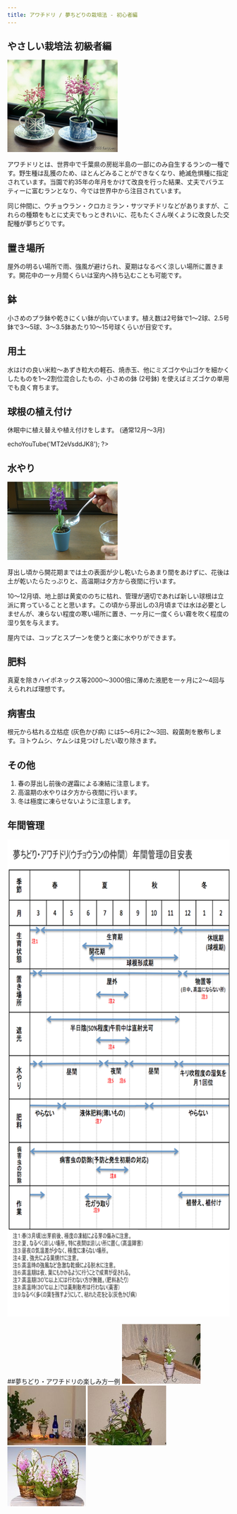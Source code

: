 ```yaml
---
title: アワチドリ / 夢ちどりの栽培法 - 初心者編
---
```

## やさしい栽培法 初級者編
<img src="/assets/images/growings_b1.jpg" width="250" alt="アワチドリ/ 夢ちどり (Ponarorchis) - Ranyuen" />

アワチドリとは、世界中で千葉県の房総半島の一部にのみ自生するランの一種です。野生種は乱獲のため、ほとんどみることができなくなり、絶滅危惧種に指定されています。当園で約35年の年月をかけて改良を行った結果、丈夫でバラエティーに富むランとなり、今では世界中から注目されています。

同じ仲間に、ウチョウラン・クロカミラン・サツマチドリなどがありますが、これらの種類をもとに丈夫でもっときれいに、花もたくさん咲くように改良した交配種が夢ちどりです。
　
## 置き場所
屋外の明るい場所で雨、強風が避けられ、夏期はなるべく涼しい場所に置きます。開花中の一ヶ月間くらいは室内へ持ち込むことも可能です。

## 鉢
小さめのプラ鉢や乾きにくい鉢が向いています。植え数は2号鉢で1～2球、2.5号鉢で3～5球、3～3.5鉢あたり10～15号球くらいが目安です。

## 用土
水はけの良い米粒～あずき粒大の軽石、焼赤玉、他にミズゴケや山ゴケを細かくしたものを1～2割位混合したもの、小さめの鉢 (2号鉢) を使えばミズゴケの単用でも良く育ちます。

## 球根の植え付け
休眠中に植え替えや植え付けをします。 (通常12月～3月)
<?php $h->echoYouTube('MT2eVsddJK8'); ?>

## 水やり
<img src="/assets/images/growings_miniminiranran_mizuyari.png" width="250" alt="アワチドリ / 夢ちどり 水やり (Ponerorchis) - Ranyuen" />

芽出し頃から開花期までは土の表面が少し乾いたらあまり間をあけずに、花後は土が乾いたらたっぷりと、高温期は夕方から夜間に行います。

10～12月頃、地上部は黄変ののちに枯れ、管理が適切であれば新しい球根は立派に育っていることと思います。この頃から芽出しの3月頃までは水は必要としませんが、凍らない程度の寒い場所に置き、一ヶ月に一度くらい霧を吹く程度の湿り気を与えます。

屋内では、コップとスプーンを使うと楽に水やりができます。

## 肥料
真夏を除きハイポネックス等2000～3000倍に薄めた液肥を一ヶ月に2～4回与えられれば理想です。

## 病害虫
根元から枯れる立枯症 (灰色かび病) には5～6月に2～3回、殺菌剤を散布します。ヨトウムシ、ケムシは見つけしだい取り除きます。

## その他
1. 春の芽出し前後の遅霜による凍結に注意します。
2. 高温期の水やりは夕方から夜間に行います。
3. 冬は極度に凍らせないように注意します。

## 年間管理
<img src="/assets/images/tech_to_grow_ponerorchis_for_beginner.png" width="750" height="1080" alt="アワチドリ / 夢ちどり 年間管理の目安表 (Ponerorchis) - Ranyuen" />

##夢ちどり・アワチドリの楽しみ方一例
![アワチドリ / 夢ちどり (Ponerorchis) - Ranyuen](/assets/images/growings_a2.jpg)
![アワチドリ / 夢ちどり (Ponerorchis) - Ranyuen](/assets/images/growings_a3.jpg)
![アワチドリ / 夢ちどり (Ponerorchis) - Ranyuen](/assets/images/growings_a4.jpg)
![アワチドリ / 夢ちどり (Ponerorchis) - Ranyuen](/assets/images/growings_a5.jpg)
